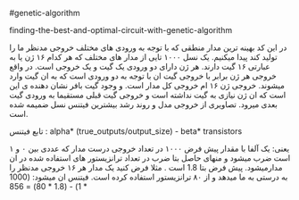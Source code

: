 #genetic-algorithm 




finding-the-best-and-optimal-circuit-with-genetic-algorithm

در این کد بهینه ترین مدار منطقی که با توجه به ورودی های مختلف خروجی مدنظر ما را تولید کند پیدا میکنیم.
یک نسل ۱۰۰۰ تایی از مدار های مختلف که هر کدام ۱۶ ژن یا به عبارتی ۱۶ گیت دارند. هر ژن دارای دو ورودی یک گیت و یک خروجی است. در واقع خروجی هر ژن برابر با خروجی گیت ان با توجه به دو ورودی است که به ان گیت وارد میشوند. خروجی ژن ۱۶ ام خروجی کل مدار است. و وجود گیت بافر نشان دهنده ی این است که ان ژن نیازی به گیت نداشته است و خروجی گیت قبلی مستقیما به ورودی گیت بعدی میرود.
تصاویری از خروجی مدل و روند رشد بیشترین فیتنس نسل ضمیمه شده است.


تابع فیتنس : alpha* (true_outputs/output_size)  - beta* transistors 

یعنی: یک آلفا با مقدار پیش فرض ۱۰۰۰ در تعداد خروجی درست مدار که عددی بین ۰ و ۱ است ضرب میشود و منهای حاصل  بتا ضرب در تعداد ترانزیستور های استفاده شده در ان مدارمیشود. پیش فرض بتا 1.8 است  .
مثلا فرض کنید یک مدار هر ۱۶ خروجی مدنظر را به درستی به ما میدهد و از ۸۰ ترانزیستور استفاده کرده است. فیتنس ان میشود:
(1000 * 1) - (1.8 * 80) = 856
